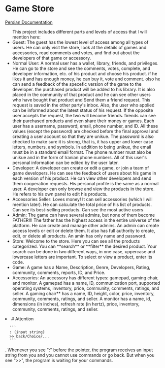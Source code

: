 # Game Store
[Persian Documentation](https://docs.google.com/document/d/1OahsSH1X6MmyersdhQ8q5-EWvrjDK_4ZxnWIyzjKmF4/edit?usp=sharing)

<ul>
This project includes different parts and levels of access that I will mention here:



<li>
    Guest:
      The guest has the lowest level of access among all types of users. He can only visit the store, look at the details of games and accessories, read comments and votes, and find out about the developers of that game or accessory.

   
</li>



<li>
    Normal User:
      A normal user has a wallet, library, friends, and privileges.
      He can go to the store and see the comments, votes, complete, and developer information, etc. of his product and choose his product.
      if he likes it and has enough money, he can buy it, vote and comment. olso he can send a feedback of the specefic version of the game to the developer.
      the purchased product will be added to his library. It is also placed in the community of that product and he can see other users who have bought that product and Send them a friend request.
      This request is saved in the other party's inbox. Also, the user who applied can be informed about the latest status of his request. If the opposite user accepts the request, the two will become friends.
      firends can see their purchased products and even share their money or games.
      Each user has a username, password, email, phone number, and ID.
      All these values ​​(except the password) are checked before the final approval and creating a user account so that they are unikue.
      The password is also checked to make sure it is strong, that is, it has upper and lower case letters, numbers, and symbols.
      In addition to being unikue, the email must be in a standard email format.
      The phone number must also be unikue and in the form of Iranian phone numbers.
      All of this user's personal information can be edited by the user later.

   
</li>



<li>
    Developer:
      A developer can create or edit a game, or join a team of game developers.
      He can see the feedback of users about his game in each version of his product.
      He can view other developers and send them cooperation requests.
      His personal profile is the same as a normal user.
      A developer can only browse and view the products in the store.
      He refers to his own panel to edit his products.

   
</li>



<li>
    Accessories Seller:
      Loves money!
      It can sell accessories (which I will mention later).
      He can calculate the total price of his list of products.
      Can see its best-selling products.
      Can see the most active users

   
</li>



<li>
    Admin:
      The game can have several admins, but none of them become FATHER!!!
      The father has the highest access in the entire universe of the platform.
      He can create and manage other admins.
      An admin can create access levels or edit or delete them.
      It also has full authority to create, edit, or delete all products.
      An amin has only name and password.

   
</li>



<li>
    Store:
      Welcome to the store. Here you can see all the products categorized.
      You can **search** or **filter** the desired product.
      Your search can be done in two different ways, in one case, uppercase and lowercase letters are important.
      To select or view a product, enter its code.

   
</li>



<li>
    Game:
      A game has a Name, Description, Genre, Developers, Rating, community, comments, reports, ID, and Price.

   
</li>



<li>
    Accessories:
      An accessory has different types: gamepad, gaming chair, and monitor.
      A gamepad has a name, ID, communication port, supported operating systems, inventory, price, community, comments, ratings, and seller.
      A gaming chair** has a name, ID, height, color, price, inventory, community, comments, ratings, and seller.
      A monitor has a name, id, dimensions (in inches), refresh rate (in hertz), price, inventory, community, comments, ratings, and seller.

   
</li>





</ul>
<li>
    # Attention
   
      ```
      : (input string)
      >> back/Choice/...
      ```
.
      Whenever you see ":" before the pointer, the program receives an input string from you and you cannot use commands or go back.
      But when you see ">>", the program is waiting for your commands.
</li>

